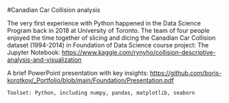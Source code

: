 #Canadian Car Collision analysis

 The very first experience with Python happened in the Data Science Program back in 2018 at University of Toronto.  The team of four people enjoyed the time together of slicing and dicing the Canadian Car Collision dataset (1994-2014) in Foundation of Data Science course project:
   The Jupyter Notebook: https://www.kaggle.com/rynyho/collision-descriptive-analysis-and-visualization

   A brief  PowerPoint presentation with key insights: https://github.com/boris-korotkov/_Portfolio/blob/main/Foundation/Presentation.pdf

   `Toolset: Python, including numpy, pandas, matplotlib, seaborn`
